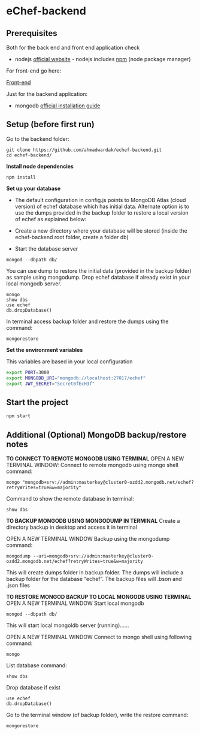 # eChef-backend

## Prerequisites

Both for the back end and front end application check

* nodejs [official website](https://nodejs.org/en/) - nodejs includes [npm](https://www.npmjs.com/) (node package manager)

For front-end go here:

[Front-end](https://github.com/ManojKeerthy/eChef/tree/master/echef-frontend-master)

Just for the backend application:

* mongodb [official installation guide](https://docs.mongodb.org/manual/administration/install-community/)

## Setup (before first run)

Go to the backend folder:
```
git clone https://github.com/ahmadwardak/echef-backend.git
cd echef-backend/
```

**Install node dependencies**

```
npm install
```

**Set up your database**

* The default configuration in config.js points to MongoDB Atlas (cloud version) of echef database which has initial data. Alternate option is to use the dumps provided in the backup folder to restore a local version of echef as explained below:

* Create a new directory where your database will be stored (inside the echef-backend root folder, create a folder db)
* Start the database server
```
mongod --dbpath db/
```

You can use dump to restore the initial data (provided in the backup folder) as sample using mongodump. Drop echef database if already exist in your local mongodb server.

```
mongo
show dbs
use echef
db.dropDatabase()

```
In terminal access backup folder and restore the dumps using the command:

```
mongorestore

```

**Set the environment variables**

This variables are based in your local configuration
```bash
export PORT=3000
export MONGODB_URI="mongodb://localhost:27017/echef"
export JWT_SECRET="Secret0fEcH3f"
```

## Start the project

```bash
npm start
```


## Additional (Optional) MongoDB backup/restore notes


**TO CONNECT TO REMOTE MONGODB USING TERMINAL**
OPEN A NEW TERMINAL WINDOW:
Connect to remote mongodb using mongo shell command:

```
mongo "mongodb+srv://admin:masterkey@cluster0-ozdd2.mongodb.net/echef?retryWrites=true&w=majority"
```

Command to show the remote database in terminal:

```
show dbs
```

**TO BACKUP MONGODB USING MONGODUMP IN TERMINAL**
Create a directory backup in desktop and access it in terminal 

OPEN A NEW TERMINAL WINDOW
Backup using the mongodump command:

```
mongodump --uri=mongodb+srv://admin:masterkey@cluster0-ozdd2.mongodb.net/echef?retryWrites=true&w=majority
```

This will create dumps folder in backup folder. The dumps will include a backup folder for the database “echef”. The backup files will .bson and .json files

**TO RESTORE MONGOD BACKUP TO LOCAL MONGODB USING TERMINAL**
OPEN A NEW TERMINAL WINDOW
Start local mongodb 

```
mongod --dbpath db/
```
This will start local mongoldb server (running)……

OPEN A NEW TERMINAL WINDOW
Connect to mongo shell using following command:

```
mongo
```

List database command:

```
show dbs
```

Drop database if exist

```
use echef
db.dropDatabase()
```

Go to the terminal window (of backup folder), write the restore command:

```
mongorestore
```
